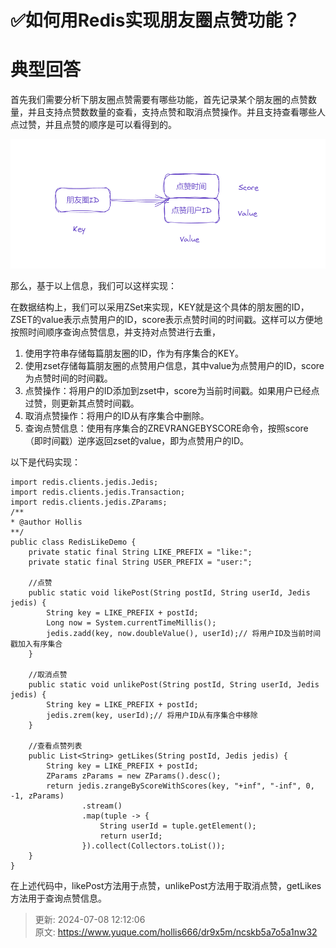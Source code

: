 # ✅如何用Redis实现朋友圈点赞功能？

# 典型回答


首先我们需要分析下朋友圈点赞需要有哪些功能，首先记录某个朋友圈的点赞数量，并且支持点赞数数量的查看，支持点赞和取消点赞操作。并且支持查看哪些人点过赞，并且点赞的顺序是可以看得到的。



![1680416891961-0535f9c7-0f2b-46c6-91a5-27a7759c4246.png](./img/HvgIvUroZLZR1-Km/1680416891961-0535f9c7-0f2b-46c6-91a5-27a7759c4246-025377.png)



那么，基于以上信息，我们可以这样实现：



在数据结构上，我们可以采用ZSet来实现，KEY就是这个具体的朋友圈的ID，ZSET的value表示点赞用户的ID，score表示点赞时间的时间戳。这样可以方便地按照时间顺序查询点赞信息，并支持对点赞进行去重，



1. 使用字符串存储每篇朋友圈的ID，作为有序集合的KEY。
2. 使用zset存储每篇朋友圈的点赞用户信息，其中value为点赞用户的ID，score为点赞时间的时间戳。
3. 点赞操作：将用户的ID添加到zset中，score为当前时间戳。如果用户已经点过赞，则更新其点赞时间戳。
4. 取消点赞操作：将用户的ID从有序集合中删除。
5. 查询点赞信息：使用有序集合的ZREVRANGEBYSCORE命令，按照score（即时间戳）逆序返回zset的value，即为点赞用户的ID。



以下是代码实现：



```plain
import redis.clients.jedis.Jedis;
import redis.clients.jedis.Transaction;
import redis.clients.jedis.ZParams;
/**
* @author Hollis
**/
public class RedisLikeDemo {
    private static final String LIKE_PREFIX = "like:";
    private static final String USER_PREFIX = "user:";

  	//点赞
    public static void likePost(String postId, String userId, Jedis jedis) {
        String key = LIKE_PREFIX + postId;
        Long now = System.currentTimeMillis();
        jedis.zadd(key, now.doubleValue(), userId);// 将用户ID及当前时间戳加入有序集合
    }

  	//取消点赞
    public static void unlikePost(String postId, String userId, Jedis jedis) {
        String key = LIKE_PREFIX + postId;
        jedis.zrem(key, userId);// 将用户ID从有序集合中移除
    }

  	//查看点赞列表
    public List<String> getLikes(String postId, Jedis jedis) {
        String key = LIKE_PREFIX + postId;
        ZParams zParams = new ZParams().desc();
        return jedis.zrangeByScoreWithScores(key, "+inf", "-inf", 0, -1, zParams)
                .stream()
                .map(tuple -> {
                    String userId = tuple.getElement();
                    return userId;
                }).collect(Collectors.toList());
    }
}

```



在上述代码中，likePost方法用于点赞，unlikePost方法用于取消点赞，getLikes方法用于查询点赞信息。



> 更新: 2024-07-08 12:12:06  
> 原文: <https://www.yuque.com/hollis666/dr9x5m/ncskb5a7o5a1nw32>